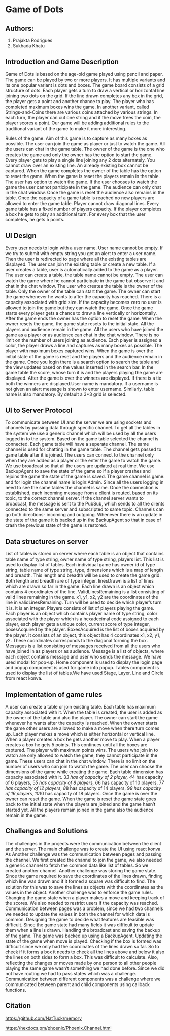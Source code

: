 # Game of Dots
 
## Authors:
1. Prajakta Rodrigues
2. Sukhada Khatu
 
## Introduction and Game Description
Game of Dots is based on the age-old game played using pencil and paper. The 
game can be played by two or more players. It has multiple variants and its one
popular variant is dots and boxes. The game board consists of a grid structure 
of dots. Each player gets a turn to draw a vertical or horizontal line joining
two dots on the grid. If the line drawn completes any box in the grid, the 
player gets a point and another chance to play. The player who has completed 
maximum boxes wins the game. In another variant, called Strings-and-Coins there
are various coins attached by various strings. In each turn, the player can cut 
one string and if the move frees the coin, the player scores a point. Our game 
will be adding additional rules to the traditional variant of the game to make 
it more interesting. 

Rules of the game:
Aim of this game is to capture as many boxes as possible. The user can join the
game as player or just to watch the game. All the users can chat in the game 
table. The owner of the game is the one who creates the game and only the 
owner has the option to start the game. Every player gets to play a single 
line joining any 2 dots alternately. You cannot draw over an existing line. 
An already existing box cannot be captured. When the game completes the owner
of the table has the option to reset the game. When the game is reset the 
players remain in the table. The user has option to watch the game. If the user
chooses to watch the game the user cannot participate in the game. The audience
can only chat in the chat window. Once the game is reset the audience also 
remains in the table. Once the capacity of a game table is reached no new 
players are allowed to enter the game table. Player cannot draw diagonal lines.
Every game table has a fixed number of players capacity. If the player 
completes a box he gets to play an additional turn. For every box that the user
completes, he gets 5 points.


## UI Design
Every user needs to login with a user name. User name cannot be empty. If we
try to submit with empty string you get an alert to enter a user name. Then the
user is redirected to page where all the existing tables are displayed. The
user can join the existing table or create a new table. If a user creates a 
table, user is automatically added to the game as a player. The user can create 
a table, the table name cannot be empty. The user can watch the game where he 
cannot participate in the game but observe it and chat in the chat window. The
user who creates the table is the owner of the table. Only the owner of the 
table can start the game. The owner can start the game whenever he wants to 
after the capacity has reached. There is a capacity associated with grid size. 
If the capacity becomes zero no user is allowed to join the game but they can
watch the game. Once the game starts every player gets a chance to draw a line
vertically or horizontally. After the game ends the owner has the option to 
reset the game. When the owner resets the game, the game state resets to the 
initial state. All the players and audience remain in the game. All the users 
who have joined the game as a player or as audience can chat in the chat window.
There is no limit on the number of users joining as audience. Each player is 
assigned a color, the player draws a line and captures as many boxes as 
possible. The player with maximum boxes captured wins. When the game is over 
the initial state of the game is reset and the players and the audience remain 
in the game. Once you login there is a search option to search the table and 
the view updates based on the values inserted in the search bar. In the game 
table the score, whose turn it is and the players playing the game are 
displayed. After the game is over the winners are displayed. If there is a tie
both the winners are displayed.User name is mandatory. If a username is not 
given an alert message is shown to enter username. Similarly, table name is 
also mandatory. By default a 3*3 grid is selected. 
 
## UI to Server Protocol
To communicate between UI and the server we are using sockets and channels by 
passing data through specific channel. To get all the tables in the system we 
use a generic channel which will be used by all the users logged in to the 
system. Based on the game table selected the channel is connected. Each game 
table will have a seperate channel. The same channel is used for chatting in 
the game table. The channel gets passed to game table after it is joined. The 
users can connect to the channel only when they are added as a player or the 
enter the game to watch the game. We use broadcast so that all the users are 
updated at real time. We use BackupAgent to save the state of the game so if a 
player crashes and rejoins the game the state of the game is saved. The game 
channel is game:<table name> and for login the channel name is login:Admin. 
Since all the users logging in need to see the same tables the channel is same.
Once the connection is established, each incoming message from a client is 
routed, based on its topic, to the correct channel server. If the channel 
server wants to broadcast, the message is sent to the PubSub, which sends to 
all the clients connected to the same server and subscripted to same topic. 
Channels can go both directions- incoming and outgoing. Whenever there is an 
update in the state of the game it is backed up in the BackupAgent so that in 
case of crash the previous state of the game is restored.

## Data structures on server
List of tables is stored on server where each table is an object that contains 
table name of type string, owner name of type string, players list. This list 
is used to display list of tables. Each individual game has owner id of type 
string, table name of type string, type, dimensions which is a map of length 
and breadth. This length and breadth will be used to create the game grid. 
Both length and breadth are of type integer. linesDrawn is a list of lines 
which are drawn so far in the game. Each line drawn is an object which contains
4 coordinates of the line. ValidLinesRemaining is a list consisting of valid 
lines remaining in the game. x1, y1, x2, y2 are the coordinates of the line in 
validLinesRemaining. Turn will be used to decide which player’s turn it is. It 
is an integer. Players consists of list of players playing the game. Each 
player is an object which contains player name of type string, color associated
with the player which is a hexadecimal code assigned to each player, each 
player gets a unique color, current score of type integer, boxesAcquired by the
player. BoxesAcquired is the list of boxes acquired by the player. It consists 
of an object, this object has 4 coordinates x1, x2, y1, y2. These coordinates 
corresponds to the diagonal forming the box. Messages is a list consisting of 
messages received from all the users who have joined in as players or as 
audience. Message is a list of objects, where each object contains message and 
user who sends the message. We have used modal for pop-up. Home component is 
used to display the login page and popup component is used for game info popup. 
Tables component is used to display the list of tables.We have used Stage, 
Layer, Line and Circle from react konva.

## Implementation of game rules
A user can create a table or join existing table. Each table has maximum 
capacity associated with it. When the table is created, the user is added as 
the owner of the table and also the player. The owner can start the game 
whenever he wants after the capacity is reached. When the owner starts the 
game other users are allowed to make a move when there turn comes up. Each 
player makes a move which is either horizontal or vertical line. When a player 
creates a box he gets another move to play. When a player creates a box he gets 
5 points. This continues until all the boxes are captured. The player with 
maximum points wins. The users who join in to watch are only allowed to watch 
the game, they cannot participate in the game. These users can chat in the chat 
window. There is no limit on the number of users who can join to watch the game.
The user can choose the dimensions of the game while creating the game. Each 
table dimension has capacity associated with it. 3*3 has of capacity of 2 
player, 4*4 has capacity of 6 players, 5*5 has capacity of 8 players, 6*6 has 
capacity of 10 players, 7*7 has capacity of 12 players, 8*8 has capacity of 14 
players, 9*9 has capacity of 16 players, 10*10 has capacity of 18 players. Once 
the game is over the owner can reset the game. When the game is reset the game 
state goes back to the initial state when the players are joined and the game 
hasn’t started yet. All the players remain joined in the game also the audience 
remain in the game.

## Challenges and Solutions

The challenges in the projects were the communication between the client and 
the server. The main challenge was to create the UI using react konva. As 
Another challenge was the communication between pages and passing the channel. 
We first created the channel to join the game, we also needed a generic channel 
to fetch the common data like list of tables. So we created another channel. 
Another challenge was storing the game state. Since the game required to save 
the coordinates of the lines drawn, finding which line was drawn and if it 
formed a square was difficult to find. The solution for this was to save the 
lines as objects with the coordinates as the values in the object. Another 
challenge was to enforce the game rules. Changing the game state when a player 
makes a move and keeping track of the scores. We also needed to restrict users 
if the capacity was reached. Communication between pages was a problem, since 
we had two channels we needed to update the values in both the channel for 
which data is common. Designing the game to decide what features are feasible 
was difficult. Since the game state had many fields it was difficult to update 
them when a line is drawn. Handling the broadcast and saving the backup of the 
game. The game was backed up using a BackupAgent. Updating the state of the 
game when move is played. Checking if the box is formed was difficult since 
we only had the coordinates of the lines drawn so far. So to check if it forms 
a box it needs to check all the lines above and below it also the lines on both 
sides to form a box. This was difficult to calculate. Also, reflecting the 
changes or moves made by one person to all other people playing the same game 
wasn’t something we had done before. Since we did not have routing we had to 
pass states which was a challenge. Communication between different components 
was a challenge where we communicated between parent and child components 
using callback functions.

## Citation

https://github.com/NatTuck/memory

https://hexdocs.pm/phoenix/Phoenix.Channel.html
